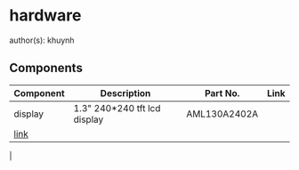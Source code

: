 # hardware
author(s): khuynh

## Components
| Component | Description | Part No. | Link |
| --------- | ----------- | -------- | ---- |
| display | 1.3" 240\*240 tft lcd display | AML130A2402A |
[link](https://www.dhgate.com/product/aml130a2402a-1-3-inch-240-240-round-tft-lcd/413771628.html) |
|

